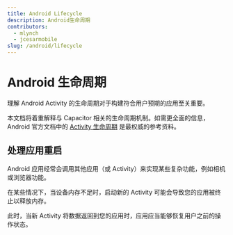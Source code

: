 ```yaml
---
title: Android Lifecycle
description: Android生命周期
contributors:
  - mlynch
  - jcesarmobile
slug: /android/lifecycle
---
```


# Android 生命周期

理解 Android Activity 的生命周期对于构建符合用户预期的应用至关重要。

本文档将着重解释与 Capacitor 相关的生命周期机制。如需更全面的信息，Android 官方文档中的 [Activity 生命周期](https://developer.android.com/guide/components/activities/activity-lifecycle.html) 是最权威的参考资料。

## 处理应用重启

Android 应用经常会调用其他应用（或 Activity）来实现某些复杂功能，例如相机或浏览器功能。

在某些情况下，当设备内存不足时，启动新的 Activity 可能会导致您的应用被终止以释放内存。

此时，当新 Activity 将数据返回到您的应用时，应用应当能够恢复用户之前的操作状态。
